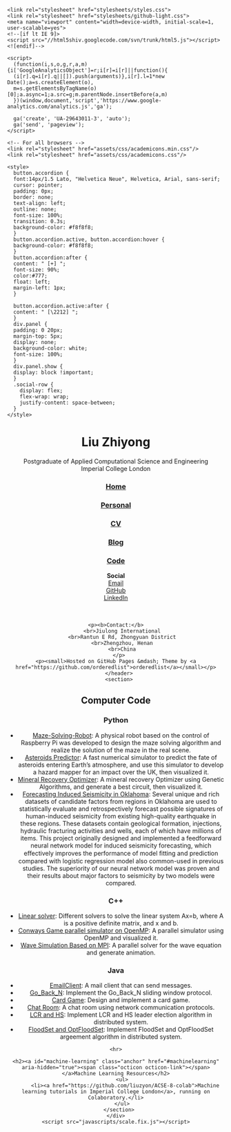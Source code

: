 
<!doctype html>
<html lang="en">
  <head>
  <script src="https://use.fontawesome.com/baff6f55f5.js"></script>
    <meta charset="utf-8">
    <meta http-equiv="X-UA-Compatible" content="IE=edge">
    <title>Personal Homepage by Liu Zhiyong</title>

    <link rel="stylesheet" href="stylesheets/styles.css">
    <link rel="stylesheet" href="stylesheets/github-light.css">
    <meta name="viewport" content="width=device-width, initial-scale=1, user-scalable=yes">
    <!--[if lt IE 9]>
    <script src="//html5shiv.googlecode.com/svn/trunk/html5.js"></script>
    <![endif]-->

    <script>
      (function(i,s,o,g,r,a,m){i['GoogleAnalyticsObject']=r;i[r]=i[r]||function(){
      (i[r].q=i[r].q||[]).push(arguments)},i[r].l=1*new Date();a=s.createElement(o),
      m=s.getElementsByTagName(o)[0];a.async=1;a.src=g;m.parentNode.insertBefore(a,m)
      })(window,document,'script','https://www.google-analytics.com/analytics.js','ga');

      ga('create', 'UA-29643011-3', 'auto');
      ga('send', 'pageview');
    </script>

    <!-- For all browsers -->
    <link rel="stylesheet" href="assets/css/academicons.min.css"/>
    <link rel="stylesheet" href="assets/css/academicons.css"/>
    
    <style>
      button.accordion {
      font:14px/1.5 Lato, "Helvetica Neue", Helvetica, Arial, sans-serif;
      cursor: pointer;
      padding: 0px;
      border: none;
      text-align: left;
      outline: none;
      font-size: 100%;
      transition: 0.3s;
      background-color: #f8f8f8;
      }
      button.accordion.active, button.accordion:hover {
      background-color: #f8f8f8;
      }
      button.accordion:after {
      content: " [+] ";
      font-size: 90%;
      color:#777;
      float: left;
      margin-left: 1px;
      }

      button.accordion.active:after {
      content: " [\2212] ";
      }
      div.panel {
      padding: 0 20px;
      margin-top: 5px;
      display: none;
      background-color: white;
      font-size: 100%;
      }
      div.panel.show {
      display: block !important;
      }
      .social-row {
        display: flex;
        flex-wrap: wrap;
        justify-content: space-between;
      }
    </style>
  </head>
  <body>
    <div class="wrapper">
      <header>
        <h1>Liu Zhiyong</h1>
        <p>Postgraduate of Applied Computational Science and Engineering<br>Imperial College London</p>
        <!-- <p>Research Affiliate<br><a href="http://legacy.iza.org/en/webcontent/personnel/photos/index_html?key=24155">Institute for the Study of Labor (IZA)</a></p> -->
    <h3><a href="https://liuzyon.github.io/">Home</a></h3>
    <h3><a href="https://liuzyon.github.io/personal.html">Personal</a></h3>
    <!-- <h3><a href="https://liuzyon.github.io/research.html">Research</a></h3> -->
    <h3><a href="https://liuzyon.github.io/research/CV.pdf">CV</a></h3> 
    <h3><a href="http://ccsyblog.com/">Blog</a></h3>   
    <h3><a href="https://liuzyon.github.io/code.html">Code</a></h3>
    <!-- <h3><a href="https://liuzyon.github.io/teaching.html">Teaching</a></h3> -->
    <b>Social</b><br>
        <div class="social-row">
          <a href="mailto:nirvana.liu@outlook.com" class="author-social" target="_blank"><i class="fa fa-fw fa-envelope-square"></i> Email</a><br>
          <!-- <a href="https://scholar.google.com/citations?user=eohlTTcAAAAJ&hl=en" target="_blank"><i class="ai ai-fw ai-google-scholar-square"></i> Scholar</a><br> -->
          <!-- <a href="https://orcid.org/0000-0002-6910-0363"><i class="ai ai-fw ai-orcid-square"></i> ORCID</a><br> -->
          <!-- <a href="http://ideas.repec.org/f/pra541.html"><i class="fa fa-fw fa-share-alt-square"></i> RePEc</a><br> -->
          <a href="http://github.com/liuzyon"><i class="fa fa-fw fa-github-square"></i> GitHub</a><br>
          <!-- <a href="http://twitter.com/tyleransom" class="author-social" target="_blank"><i class="fa fa-fw fa-twitter-square"></i> Twitter</a><br> -->
          <a href="https://www.linkedin.com/in/zhiyong-liu-a52a3b104/" class="author-social" target="_blank"><i class="fa fa-fw fa-linkedin-square"></i> LinkedIn</a><br>
          <br>
        </div>
        <br>

    <p><b>Contact:</b>
        <br>Jiulong International
        <br>Rantun E Rd, Zhongyuan District
        <br>Zhengzhou, Henan
        <br>China
      </p>
    <p><small>Hosted on GitHub Pages &mdash; Theme by <a href="https://github.com/orderedlist">orderedlist</a></small></p>
      </header>
      <section>
  <h2><a id="computer-code" class="anchor" href="#computercode" aria-hidden="true"><span class="octicon octicon-link"></span></a>Computer Code</h2>
    <h3>Python</h3>
        <ul>
          <li><a href="https://github.com/liuzyon/Maze-Solving-Robot">Maze-Solving-Robot</a>: A physical robot based on the control of Raspberry Pi was developed to design the maze solving algorithm and realize the solution of the maze in the real scene.</li>
          <li><a href="https://github.com/liuzyon/acse-4-armageddon-popigai">Asteroids Predictor</a>: A fast numerical simulator to predict the fate of asteroids entering Earth’s atmosphere, and use this simulator to develop a hazard mapper for an impact over the UK, then visualized it.</li>
          <li><a href="https://github.com/liuzyon/acse-4-gormanium-rush-wolframite">Mineral Recovery Optimizer</a>: A mineral recovery Optimizer using Genetic Algorithms, and generate a best circuit, then visualized it.</li>
          <li><a href="https://github.com/liuzyon/acse-9-Forecasting_induced_seismicity_in_Oklahoma">Forecasting Induced Seismicity in Oklahoma</a>: Several unique and rich datasets of candidate factors from regions in Oklahoma are used to statistically evaluate and retrospectively forecast possible signatures of human-induced seismicity from existing high-quality earthquake in these regions. These datasets contain geological formation, injections, hydraulic fracturing activities and wells, each of which have millions of items. 
          This project originally designed and implemented a feedforward neural network model for induced seismicity forecasting, which eﬀectively improves the performance of model ﬁtting and prediction compared with logistic regression model also common-used in previous studies. The superiority of our neural network model was proven and their results about major factors to seismicity by two models were compared.</li>
        </ul>
    <h3>C++</h3>
        <ul>
          <li><a href="https://github.com/liuzyon/group-project-team-ctzl">Linear solver</a>: Different solvers to solve the linear system Ax=b, where A is a positive definite matrix, and x and b.</li>
          <li><a href="https://github.com/liuzyon/group-project-ctzl">Conways Game parallel simulator on OpenMP</a>: A parallel simulator using OpenMP and visualized it.</li>
          <li><a href="https://github.com/liuzyon/acse-6-mpi-coursework-acse-zl1220">Wave Simulation Based on MPI</a>: A parallel solver for the wave equation and generate animation.</li>
        </ul>
    <h3>Java</h3>
      <ul>
        <li><a href="https://github.com/liuzyon/COMP211-Assignment1-EmailClient">EmailClient</a>: A mail client that can send messages.</li>
        <li><a href="https://github.com/liuzyon/COMP211-Assignment2-Go_Back_N">Go_Back_N</a>: Implement the Go_Back_N sliding window protocol.</li>
        <li><a href="https://github.com/liuzyon/COMP213-Assignment1-CardGame">Card Game</a>: Design and implement a card game.</li>
        <li><a href="https://github.com/liuzyon/COMP213-Assignment2-ChatRoom">Chat Room</a>: A chat room using network communication protocols.</li>
        <li><a href="https://github.com/liuzyon/COMP212-Assignment1">LCR and HS</a>: Implement LCR and HS leader election algorithm in distributed system.</li>
        <li><a href="https://github.com/liuzyon/COMP212Assignment2">FloodSet and OptFloodSet</a>: Implement FloodSet and OptFloodSet argeement algorithm in distributed system.</li>
      </ul>     

    <hr>

    <h2><a id="machine-learning" class="anchor" href="#machinelearning" aria-hidden="true"><span class="octicon octicon-link"></span></a>Machine Learning Resources</h2>
        <ul>
          <li><a href="https://github.com/liuzyon/ACSE-8-colab">Machine learning tutorials in Imperial College London</a>, running on Colaboratory.</li>
        </ul>
      </section>
    </div>
    <script src="javascripts/scale.fix.js"></script>
  </body>
</html>

